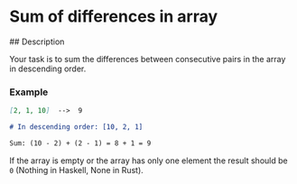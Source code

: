 # Sum of differences in array

## Description

Your task is to sum the differences between consecutive pairs in the array in descending order.

### Example

```markdown
[2, 1, 10]  -->  9

# In descending order: [10, 2, 1]

Sum: (10 - 2) + (2 - 1) = 8 + 1 = 9
```

If the array is empty or the array has only one element the result should be `0` (Nothing in Haskell, None in Rust).
